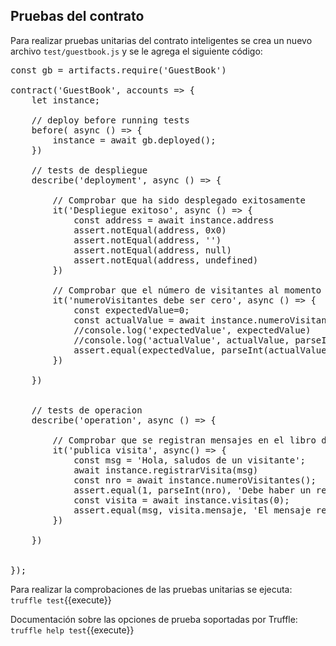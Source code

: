 ## Pruebas del contrato

Para realizar pruebas unitarias del contrato inteligentes se
crea un nuevo archivo `test/guestbook.js` y se le agrega el siguiente
código:


<pre class="file" data-filename="test/guestbook.js" data-target="replace">
const gb = artifacts.require('GuestBook')

contract('GuestBook', accounts => {
    let instance;

    // deploy before running tests
    before( async () => {
        instance = await gb.deployed();
    })

    // tests de despliegue
    describe('deployment', async () => {

        // Comprobar que ha sido desplegado exitosamente
        it('Despliegue exitoso', async () => {
            const address = await instance.address
            assert.notEqual(address, 0x0)
            assert.notEqual(address, '')
            assert.notEqual(address, null)
            assert.notEqual(address, undefined)
        })

        // Comprobar que el número de visitantes al momento de empezar es cero
        it('numeroVisitantes debe ser cero', async () => {
            const expectedValue=0;
            const actualValue = await instance.numeroVisitantes();
            //console.log('expectedValue', expectedValue)
            //console.log('actualValue', actualValue, parseInt(actualValue))
            assert.equal(expectedValue, parseInt(actualValue), 'actualValue is not equal to actualValue')
        })

    })


    // tests de operacion
    describe('operation', async () => {

        // Comprobar que se registran mensajes en el libro de visitas
        it('publica visita', async() => {
            const msg = 'Hola, saludos de un visitante';
            await instance.registrarVisita(msg)
            const nro = await instance.numeroVisitantes();
            assert.equal(1, parseInt(nro), 'Debe haber un registro de visita')
            const visita = await instance.visitas(0);
            assert.equal(msg, visita.mensaje, 'El mensaje recuperado debe ser igual al publicado')
        })

    })


});
</pre>




Para realizar la comprobaciones de las pruebas unitarias se ejecuta:  
`truffle test`{{execute}}

Documentación sobre las opciones de prueba soportadas por Truffle:  
`truffle help test`{{execute}}


<!--

Included in truffle are the Mocha testing framework and the Chai assertion library.

-->
